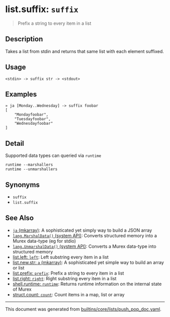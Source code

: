 # list.suffix: `suffix`

> Prefix a string to every item in a list

## Description

Takes a list from stdin and returns that same list with each element suffixed.

## Usage

```
<stdin> -> suffix str -> <stdout>
```

## Examples

```
» ja [Monday..Wednesday] -> suffix foobar
[
    "Mondayfoobar",
    "Tuesdayfoobar",
    "Wednesdayfoobar"
]
```

## Detail

Supported data types can queried via `runtime`

```
runtime --marshallers
runtime --unmarshallers
```

## Synonyms

* `suffix`
* `list.suffix`


## See Also

* [`ja` (mkarray)](../commands/ja.md):
  A sophisticated yet simply way to build a JSON array
* [`lang.MarshalData()` (system API)](../apis/lang.MarshalData.md):
  Converts structured memory into a Murex data-type (eg for stdio)
* [`lang.UnmarshalData()` (system API)](../apis/lang.UnmarshalData.md):
  Converts a Murex data-type into structured memory
* [list.left: `left`](../commands/left.md):
  Left substring every item in a list
* [list.new.str: `a` (mkarray)](../commands/a.md):
  A sophisticated yet simple way to build an array or list
* [list.prefix: `prefix`](../commands/prefix.md):
  Prefix a string to every item in a list
* [list.right: `right`](../commands/right.md):
  Right substring every item in a list
* [shell.runtime: `runtime`](../commands/runtime.md):
  Returns runtime information on the internal state of Murex
* [struct.count: `count`](../commands/count.md):
  Count items in a map, list or array

<hr/>

This document was generated from [builtins/core/lists/push_pop_doc.yaml](https://github.com/lmorg/murex/blob/master/builtins/core/lists/push_pop_doc.yaml).